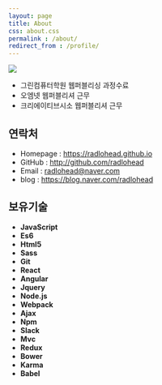 ```yaml
---
layout: page
title: About
css: about.css
permalink : /about/
redirect_from : /profile/
---
```



<!-- ![profile]({{site.url}}/assets/images/profile.jpg) -->
![]({{site.url}}/assets/images/profile.jpg)

* 그린컴퓨터학원 웹퍼블리싱 과정수료
* 오엠넷 웹퍼블리셔 근무
* 크리에이티브시소 웹퍼블리셔 근무

## 연락처

* Homepage : https://radlohead.github.io
* GitHub : http://github.com/radlohead
* Email : [radlohead@naver.com](mailto:radlohead@naver.com)
* blog : https://blog.naver.com/radlohead

## 보유기술

* **JavaScript**  
* **Es6**
* **Html5**
* **Sass**
* **Git**
* **React**
* **Angular**
* **Jquery**
* **Node.js**
* **Webpack**
* **Ajax**
* **Npm**
* **Slack**
* **Mvc**
* **Redux**
* **Bower**
* **Karma**
* **Babel**
